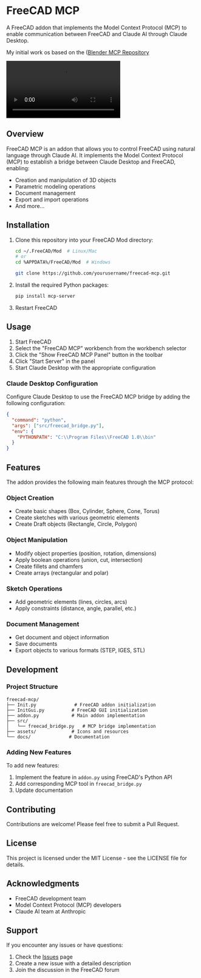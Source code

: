 # FreeCAD MCP

A FreeCAD addon that implements the Model Context Protocol (MCP) to enable communication between FreeCAD and Claude AI through Claude Desktop.

My initial work os based on the  ([Blender MCP Repository](https://github.com/ahujasid/blender-mcp)

![Sample video: Claude building a little house](.assets/freecad.mp4)

## Overview

FreeCAD MCP is an addon that allows you to control FreeCAD using natural language through Claude AI. It implements the Model Context Protocol (MCP) to establish a bridge between Claude Desktop and FreeCAD, enabling:

- Creation and manipulation of 3D objects
- Parametric modeling operations
- Document management
- Export and import operations
- And more...

## Installation

1. Clone this repository into your FreeCAD Mod directory:
   ```bash
   cd ~/.FreeCAD/Mod  # Linux/Mac
   # or
   cd %APPDATA%/FreeCAD/Mod  # Windows
   
   git clone https://github.com/yourusername/freecad-mcp.git
   ```

2. Install the required Python packages:
   ```bash
   pip install mcp-server
   ```

3. Restart FreeCAD

## Usage

1. Start FreeCAD
2. Select the "FreeCAD MCP" workbench from the workbench selector
3. Click the "Show FreeCAD MCP Panel" button in the toolbar
4. Click "Start Server" in the panel
5. Start Claude Desktop with the appropriate configuration

### Claude Desktop Configuration

Configure Claude Desktop to use the FreeCAD MCP bridge by adding the following configuration:

```json
{
  "command": "python",
  "args": ["src/freecad_bridge.py"],
  "env": {
    "PYTHONPATH": "C:\\Program Files\\FreeCAD 1.0\\bin"
  }
}
```

## Features

The addon provides the following main features through the MCP protocol:

### Object Creation
- Create basic shapes (Box, Cylinder, Sphere, Cone, Torus)
- Create sketches with various geometric elements
- Create Draft objects (Rectangle, Circle, Polygon)

### Object Manipulation
- Modify object properties (position, rotation, dimensions)
- Apply boolean operations (union, cut, intersection)
- Create fillets and chamfers
- Create arrays (rectangular and polar)

### Sketch Operations
- Add geometric elements (lines, circles, arcs)
- Apply constraints (distance, angle, parallel, etc.)

### Document Management
- Get document and object information
- Save documents
- Export objects to various formats (STEP, IGES, STL)

## Development

### Project Structure
```
freecad-mcp/
├── Init.py              # FreeCAD addon initialization
├── InitGui.py          # FreeCAD GUI initialization
├── addon.py            # Main addon implementation
├── src/
│   └── freecad_bridge.py   # MCP bridge implementation
├── assets/             # Icons and resources
└── docs/              # Documentation
```

### Adding New Features

To add new features:

1. Implement the feature in `addon.py` using FreeCAD's Python API
2. Add corresponding MCP tool in `freecad_bridge.py`
3. Update documentation

## Contributing

Contributions are welcome! Please feel free to submit a Pull Request.

## License

This project is licensed under the MIT License - see the LICENSE file for details.

## Acknowledgments

- FreeCAD development team
- Model Context Protocol (MCP) developers
- Claude AI team at Anthropic

## Support

If you encounter any issues or have questions:

1. Check the [Issues](https://github.com/yourusername/freecad-mcp/issues) page
2. Create a new issue with a detailed description
3. Join the discussion in the FreeCAD forum
